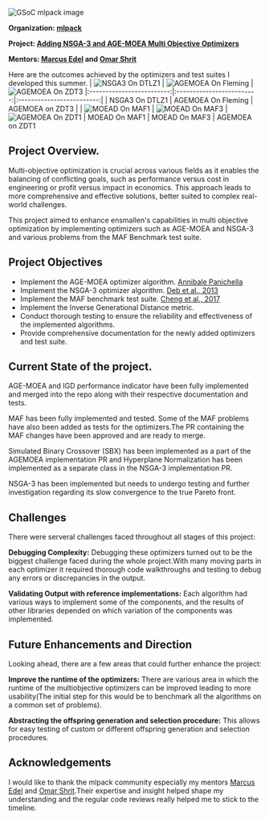 ![GSoC mlpack image](src/gsoc-mlpack.png)

**Organization: [mlpack](https://github.com/mlpack)**

**Project: [Adding NSGA-3 and AGE-MOEA Multi Objective Optimizers](https://summerofcode.withgoogle.com/programs/2024/projects/CIHE5bCy)**

**Mentors: [Marcus Edel](https://github.com/zoq) and [Omar Shrit](https://github.com/shrit)**


Here are the outcomes achieved by the optimizers and test suites I developed this summer.
| ![NSGA3 On DTLZ1](src/dtlz1.png) | ![AGEMOEA On Fleming](src/fleming.png) | ![AGEMOEA On ZDT3](src/ZDT3.png) 
|:-------------------------:|:-------------------------:|:-------------------------:|
| NSGA3 On DTLZ1 | AGEMOEA On Fleming | AGEMOEA on ZDT3 |
| ![MOEAD On MAF1](src/MAF1.png) | ![MOEAD On MAF3](src/MAF3.png) | ![AGEMOEA On ZDT1](src/ZDT.png)
| MOEAD On MAF1 | MOEAD On MAF3 | AGEMOEA on ZDT1

## Project Overview.

Multi-objective optimization is crucial across various fields as it enables the balancing of conflicting goals, such as performance versus cost in engineering or profit versus impact in economics. This approach leads to more comprehensive and effective solutions, better suited to complex real-world challenges.


This project aimed to enhance ensmallen's capabilities in multi objective optimization by implementing optimizers such as AGE-MOEA and NSGA-3 and various problems from the MAF Benchmark test suite. 

## Project Objectives

- Implement the AGE-MOEA optimizer algorithm. [Annibale Panichella](https://doi.org/10.1145/3321707.3321839)
- Implement the NSGA-3 optimizer algorithm. [Deb et al., 2013](https://www.egr.msu.edu/~kdeb/papers/k2012009.pdf)
- Implement the MAF benchmark test suite. [Cheng et al., 2017](https://www.researchgate.net/publication/315446832_A_benchmark_test_suite_for_evolutionary_many-objective_optimization)
- Implement the Inverse Generational Distance metric.
- Conduct thorough testing to ensure the reliability and effectiveness of the implemented algorithms.
- Provide comprehensive documentation for the newly added optimizers and test suite.

## Current State of the project.

AGE-MOEA and IGD performance indicator have been fully implemented and merged into the repo along with their respective documentation and tests.

MAF has been fully implemented and tested. Some of the MAF problems have also been added as tests for the optimizers.The PR containing the MAF changes have been approved and are ready to merge.

Simulated Binary Crossover (SBX) has been implemented as a part of the AGEMOEA implementation PR and Hyperplane Normalization has been implemented as a separate class in the NSGA-3 implementation PR.

NSGA-3 has been implemented but needs to undergo testing and further investigation regarding its slow convergence to the true Pareto front.


## Challenges
There were serveral challenges faced throughout all stages of this project: 

**Debugging Complexity:** Debugging these optimizers turned out to be the biggest challenge faced during the whole project.With many moving parts in each optimizer it required thorough code walkthroughs and testing to debug any errors or discrepancies in the output.

**Validating Output with reference implementations:** Each algorithm had various ways to implement some of the components, and the results of other libraries depended on which variation of the components was implemented.

## Future Enhancements and Direction

Looking ahead, there are a few areas that could further enhance the project:

**Improve the runtime of the optimizers:** There are various area in which the runtime of the multiobjective optimizers can be improved leading to more usability(The initial step for this would be to benchmark all the algorithms on a common set of problems).

**Abstracting the offspring generation and selection procedure:** This allows for easy testing of custom or different offspring generation and selection procedures.

## Acknowledgements

I would like to thank the mlpack community especially my mentors [Marcus Edel](https://github.com/zoq) and [Omar Shrit](https://github.com/shrit).Their expertise and insight helped shape my understanding and the regular code reviews really helped me to stick to the timeline.

